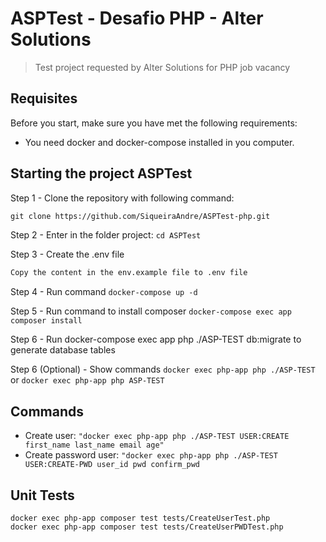 # ASPTest - Desafio PHP - Alter Solutions

> Test project requested by Alter Solutions for PHP job vacancy

## Requisites

Before you start, make sure you have met the following requirements:

* You need docker and docker-compose installed in you computer.

## Starting the project ASPTest

Step 1 - Clone the repository with following command:
```diff 
git clone https://github.com/SiqueiraAndre/ASPTest-php.git
```
Step 2 - Enter in the folder project: `cd ASPTest`

Step 3 - Create the .env file
```diff 
Copy the content in the env.example file to .env file
```

Step 4 - Run command `docker-compose up -d`

Step 5 - Run command to install composer `docker-compose exec app composer install`

Step 6 - Run docker-compose exec app php ./ASP-TEST db:migrate to generate database tables

Step 6 (Optional) - Show commands `docker exec php-app php ./ASP-TEST` or `docker exec php-app php ASP-TEST`


## Commands 
- Create user: `"docker exec php-app php ./ASP-TEST USER:CREATE first_name last_name email age"`
- Create password user: `"docker exec php-app php ./ASP-TEST USER:CREATE-PWD user_id pwd confirm_pwd`

## Unit Tests
```
docker exec php-app composer test tests/CreateUserTest.php
docker exec php-app composer test tests/CreateUserPWDTest.php
```

